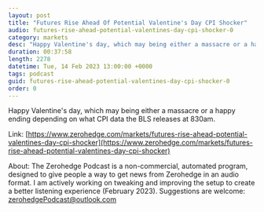 ```yaml
---
layout: post
title: "Futures Rise Ahead Of Potential Valentine's Day CPI Shocker"
audio: futures-rise-ahead-potential-valentines-day-cpi-shocker-0
category: markets
desc: "Happy Valentine's day, which may being either a massacre or a happy ending depending on what CPI data the BLS releases at 830am."
duration: 00:37:58
length: 2278
datetime: Tue, 14 Feb 2023 13:00:00 +0000
tags: podcast
guid: futures-rise-ahead-potential-valentines-day-cpi-shocker-0
order: 0
---
```

Happy Valentine's day, which may being either a massacre or a happy ending depending on what CPI data the BLS releases at 830am.

Link: [https://www.zerohedge.com/markets/futures-rise-ahead-potential-valentines-day-cpi-shocker](https://www.zerohedge.com/markets/futures-rise-ahead-potential-valentines-day-cpi-shocker)

About: The Zerohedge Podcast is a non-commercial, automated program, designed to give people a way to get news from Zerohedge in an audio format.  I am actively working on tweaking and improving the setup to create a better listening experience (February 2023).  Suggestions are welcome: [zerohedgePodcast@outlook.com](mailto:zerohedgePodcast@outlook.com)